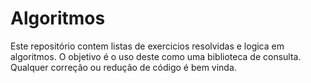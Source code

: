 Algoritmos
==========

Este repositório contem listas de exercicios resolvidas e logica em algoritmos.
O objetivo é o uso deste como uma biblioteca de consulta.
Qualquer correção ou redução de código é bem vinda.
